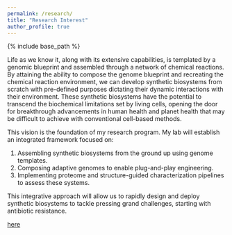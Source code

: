 ```yaml
---
permalink: /research/
title: "Research Interest"
author_profile: true
---
```


{% include base_path %}

Life as we know it, along with its extensive capabilities, is templated by a genomic blueprint and assembled through a network of chemical reactions. By attaining the ability to compose the genome blueprint and recreating the chemical reaction environment, we can develop synthetic biosystems from scratch with pre-defined purposes dictating their dynamic interactions with their environment. These synthetic biosystems have the potential to transcend the biochemical limitations set by living cells, opening the door for breakthrough advancements in human health and planet health that may be difficult to achieve with conventional cell-based methods.


This vision is the foundation of my research program. My lab will establish an integrated framework focused on:

1. Assembling synthetic biosystems from the ground up using genome templates.
2. Composing adaptive genomes to enable plug-and-play engineering.
3. Implementing proteome and structure-guided characterization pipelines to assess these systems. 


This integrative approach will allow us to rapidly design and deploy synthetic biosystems to tackle pressing grand challenges, starting with antibiotic resistance.

[here](images/CoverFigure.png)

